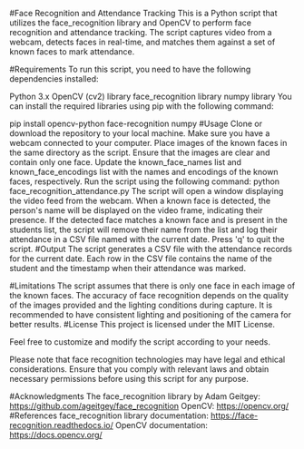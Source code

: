 #Face Recognition and Attendance Tracking
This is a Python script that utilizes the face_recognition library and OpenCV to perform face recognition and attendance tracking. The script captures video from a webcam, detects faces in real-time, and matches them against a set of known faces to mark attendance.

#Requirements
To run this script, you need to have the following dependencies installed:

Python 3.x
OpenCV (cv2) library
face_recognition library
numpy library
You can install the required libraries using pip with the following command:


pip install opencv-python face-recognition numpy
#Usage
Clone or download the repository to your local machine.
Make sure you have a webcam connected to your computer.
Place images of the known faces in the same directory as the script. Ensure that the images are clear and contain only one face.
Update the known_face_names list and known_face_encodings list with the names and encodings of the known faces, respectively.
Run the script using the following command:
python face_recognition_attendance.py
The script will open a window displaying the video feed from the webcam.
When a known face is detected, the person's name will be displayed on the video frame, indicating their presence.
If the detected face matches a known face and is present in the students list, the script will remove their name from the list and log their attendance in a CSV file named with the current date.
Press 'q' to quit the script.
#Output
The script generates a CSV file with the attendance records for the current date. Each row in the CSV file contains the name of the student and the timestamp when their attendance was marked.

#Limitations
The script assumes that there is only one face in each image of the known faces.
The accuracy of face recognition depends on the quality of the images provided and the lighting conditions during capture.
It is recommended to have consistent lighting and positioning of the camera for better results.
#License
This project is licensed under the MIT License.

Feel free to customize and modify the script according to your needs.

Please note that face recognition technologies may have legal and ethical considerations. Ensure that you comply with relevant laws and obtain necessary permissions before using this script for any purpose.

#Acknowledgments
The face_recognition library by Adam Geitgey: https://github.com/ageitgey/face_recognition
OpenCV: https://opencv.org/
#References
face_recognition library documentation: https://face-recognition.readthedocs.io/
OpenCV documentation: https://docs.opencv.org/
